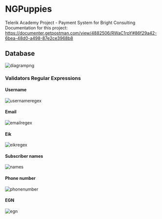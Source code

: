 # NGPuppies
Telerik Academy Project - Payment System for Bright Consulting    
Documentation for this project: https://documenter.getpostman.com/view/4882506/RWaC1rpY#86f29a42-6bea-48d0-a498-87e2ce3968b8

## Database
![diagrampng](https://user-images.githubusercontent.com/37835890/45268553-aadc9400-b486-11e8-970c-d24bece2394e.png)

### Validators Regular Expressions

#### Username
![usernameregex](https://user-images.githubusercontent.com/37835890/44949580-30d05d80-ae3d-11e8-922f-473ab17c1193.png)
#### Email
![emailregex](https://user-images.githubusercontent.com/37835890/44949582-3fb71000-ae3d-11e8-97ae-96703ea1e60d.png)

#### Eik
![eikregex](https://user-images.githubusercontent.com/37835890/44949584-4cd3ff00-ae3d-11e8-88c7-ff874585da84.png)

#### Subscriber names
![names](https://user-images.githubusercontent.com/37835890/44957096-89076e00-aed6-11e8-8d06-8b4d028c9875.png)

#### Phone number
![phonenumber](https://user-images.githubusercontent.com/37835890/44957075-2dd57b80-aed6-11e8-9914-1cec5ef4be3d.png)

#### EGN
![egn](https://user-images.githubusercontent.com/37835890/44957081-59586600-aed6-11e8-95c1-ffc963f1eeea.png)
